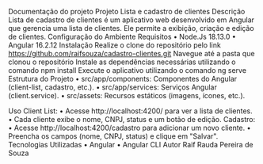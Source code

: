 Documentação do projeto
Projeto
Lista e cadastro de clientes
Descrição
Lista de cadastro de clientes é um aplicativo web desenvolvido em Angular que gerencia uma lista de clientes. Ele permite a exibição, criação e edição de clientes.
Configuração do Ambiente
Requisitos
•	Node.Js 18.13.0
•	Angular 16.2.12
Instalação
Realize o clone do repositório pelo link 
https://github.com/raifsouza/cadastro-clientes.git
Navegue até a pasta que clonou o repositório
Instale as dependências necessárias utilizando o comando 
	npm install
Execute o aplicativo utilizando o comando 
	ng serve
Estrutura do Projeto
•	src/app/components: Componentes do Angular (client-list, cadastro, etc.).
•	src/app/services: Serviços Angular (client.service).
•	src/assets: Recursos estáticos (imagens, ícones, etc.).


Uso
Client List:
•	Acesse http://localhost:4200/ para ver a lista de clientes.
•	Cada cliente exibe o nome, CNPJ, status e um botão de edição.
Cadastro:
•	Acesse http://localhost:4200/cadastro para adicionar um novo cliente.
•	Preencha os campos (nome, CNPJ, status) e clique em "Salvar".
Tecnologias Utilizadas
•	Angular
•	Angular CLI
Autor
Raif Rauda Pereira de Souza
